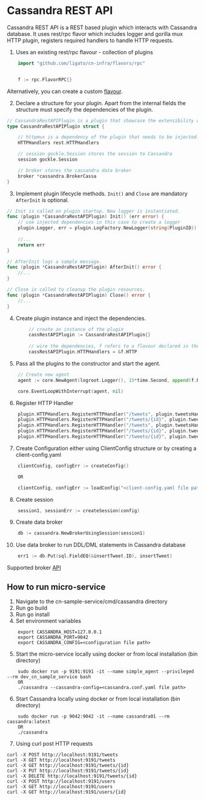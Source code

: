 # Cassandra REST API

Cassandra REST API is a REST based plugin which interacts with Cassandra database.
It uses rest/rpc flavor which includes logger and gorilla mux HTTP plugin, registers required handlers to handle HTTP requests.

1. Uses an existing rest/rpc flavour - collection of plugins
```go
	import "github.com/ligato/cn-infra/flavors/rpc"


	f := rpc.FlavorRPC{}
```
Alternatively, you can create a custom [flavour](https://github.com/ligato/cn-infra/tree/master/flavors).

2. Declare a structure for your plugin. Apart from the internal fields the structure must specify
the dependencies of the plugin.

```go
// CassandraRestAPIPlugin is a plugin that showcase the extensibility of vpp agent.
type CassandraRestAPIPlugin struct {

	// httpmux is a dependency of the plugin that needs to be injected.
	HTTPHandlers rest.HTTPHandlers

	// session gockle.Session stores the session to Cassandra
	session gockle.Session

	// broker stores the cassandra data broker
	broker *cassandra.BrokerCassa
}
```

3. Implement plugin lifecycle methods. `Init()` and `Close` are mandatory `AfterInit` is optional.

```go
// Init is called on plugin startup. New logger is instantiated.
func (plugin *CassandraRestAPIPlugin) Init() (err error) {
    // use injected dependencies in this case to create a logger
    plugin.Logger, err = plugin.LogFactory.NewLogger(string(PluginID))
	
	//...
	return err
}

// AfterInit logs a sample message.
func (plugin *CassandraRestAPIPlugin) AfterInit() error {
	//...
}

// Close is called to cleanup the plugin resources.
func (plugin *CassandraRestAPIPlugin) Close() error {
	//...
}
```
 
4. Create plugin instance and inject the dependencies.

```go
    	// create an instance of the plugin
    	cassRestAPIPlugin := CassandraRestAPIPlugin{}
    
    	// wire the dependencies, f refers to a flavour declared in the first step
    	cassRestAPIPlugin.HTTPHandlers = &f.HTTP
```

5. Pass all the plugins to the constructor and start the agent.

```go
	// Create new agent
	agent := core.NewAgent(logroot.Logger(), 15*time.Second, append(f.Plugins(), &core.NamedPlugin{PluginName: PluginID, Plugin: &hwPlugin})...)

	core.EventLoopWithInterrupt(agent, nil)
```

6. Register HTTP Handler

```go
    plugin.HTTPHandlers.RegisterHTTPHandler("/tweets", plugin.tweetsHandler, "GET")
    plugin.HTTPHandlers.RegisterHTTPHandler("/tweets/{id}", plugin.tweetsHandler, "GET")
    plugin.HTTPHandlers.RegisterHTTPHandler("/tweets", plugin.tweetsHandler, "POST")
    plugin.HTTPHandlers.RegisterHTTPHandler("/tweets/{id}", plugin.tweetsHandler, "PUT")
    plugin.HTTPHandlers.RegisterHTTPHandler("/tweets/{id}", plugin.tweetsHandler, "DELETE")
```

7. Create Configuration either using ClientConfig structure or by creating a client-config.yaml

```go
    clientConfig, configErr := createConfig()

    OR

    clientConfig, configErr := loadConfig("<client-config.yaml file path>")
```

8. Create session

```go
    session1, sessionErr := createSession(config)
```

9. Create data broker

```go
    db := cassandra.NewBrokerUsingSession(session1)
```

10. Use data broker to run DDL/DML statements in Cassandra database

```go
    err1 := db.Put(sql.FieldEQ(&insertTweet.ID), insertTweet)
```
Supported broker [API](https://github.com/ligato/cn-infra/blob/master/db/sql/cassandra/cassa_broker_impl.go)

## How to run micro-service

1. Navigate to the cn-sample-service/cmd/cassandra directory
2. Run go build
3. Run go install
4. Set environment variables
```
    export CASSANDRA_HOST=127.0.0.1
    export CASSANDRA_PORT=9042
    export CASSANDRA_CONFIG=<configuration file path>
```
5. Start the micro-service locally using docker or from local installation (bin directory)
```
    sudo docker run -p 9191:9191 -it --name simple_agent --privileged --rm dev_cn_sample_service bash
    OR
    ./cassandra --cassandra-config=<cassandra.conf.yaml file path>
```
6. Start Cassandra locally using docker or from local installation (bin directory)
```
    sudo docker run -p 9042:9042 -it --name cassandra01 --rm cassandra:latest
    OR
    ./cassandra
```
7. Using curl post HTTP requests
```
curl -X POST http://localhost:9191/tweets
curl -X GET http://localhost:9191/tweets
curl -X GET http://localhost:9191/tweets/{id}
curl -X PUT http://localhost:9191/tweets/{id}
curl -X DELETE http://localhost:9191/tweets/{id}
curl -X POST http://localhost:9191/users
curl -X GET http://localhost:9191/users
curl -X GET http://localhost:9191/users/{id}
```



